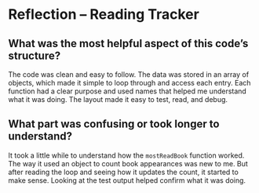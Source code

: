 # Reflection – Reading Tracker

## What was the most helpful aspect of this code’s structure?

The code was clean and easy to follow. The data was stored in an array of objects, which made it simple to loop through and access each entry. Each function had a clear purpose and used names that helped me understand what it was doing. The layout made it easy to test, read, and debug.

## What part was confusing or took longer to understand?

It took a little while to understand how the `mostReadBook` function worked. The way it used an object to count book appearances was new to me. But after reading the loop and seeing how it updates the count, it started to make sense. Looking at the test output helped confirm what it was doing.
